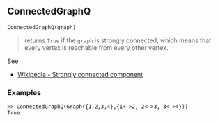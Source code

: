 ## ConnectedGraphQ

```
ConnectedGraphQ(graph)
```

>  returns `True` if the `graph` is strongly connected, which means that every vertex is reachable from every other vertex.
 
See
* [Wikipedia - Strongly connected component](https://en.wikipedia.org/wiki/Strongly_connected_component) 

### Examples

```
>> ConnectedGraphQ(Graph({1,2,3,4},{1<->2, 2<->3, 3<->4}))
True
```
